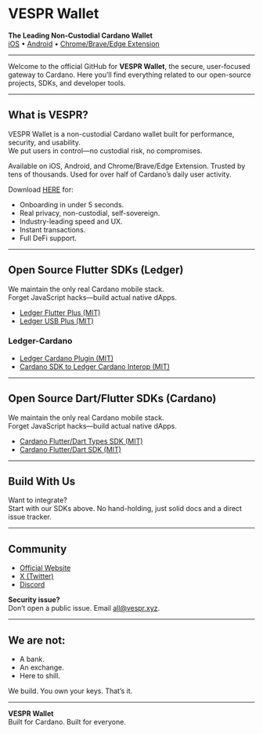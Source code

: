# VESPR Wallet

**The Leading Non-Custodial Cardano Wallet**  
[iOS](https://apps.apple.com/us/app/vespr-cardano-wallet/id1565749376) • [Android](https://play.google.com/store/apps/details?id=art.nft_craze.gallery.main&utm_source=vespr_github&utm_medium=readme) • [Chrome/Brave/Edge Extension](https://chromewebstore.google.com/detail/vespr-wallet/bedogdpgdnifilpgeianmmdabklhfkcn?utm_source=vespr_github&utm_medium=readme)

---

Welcome to the official GitHub for **VESPR Wallet**, the secure, user-focused gateway to Cardano. Here you’ll find everything related to our open-source projects, SDKs, and developer tools.

---

## What is VESPR?

VESPR Wallet is a non-custodial Cardano wallet built for performance, security, and usability.  
We put users in control—no custodial risk, no compromises.

Available on iOS, Android, and Chrome/Brave/Edge Extension. Trusted by tens of thousands. Used for over half of Cardano’s daily user activity.

Download [HERE](https://vespr.xyz/redirect) for:

- Onboarding in under 5 seconds.
- Real privacy, non-custodial, self-sovereign.
- Industry-leading speed and UX.
- Instant transactions.  
- Full DeFi support.  

---

## Open Source Flutter SDKs (Ledger)

We maintain the only real Cardano mobile stack.  
Forget JavaScript hacks—build actual native dApps.

- [Ledger Flutter Plus (MIT)](https://github.com/vespr-wallet/ledger-flutter-plus)
- [Ledger USB Plus (MIT)](https://github.com/vespr-wallet/ledger-usb-plus)

### Ledger-Cardano
- [Ledger Cardano Plugin (MIT)](https://github.com/vespr-wallet/ledger-cardano-plus)
- [Cardano SDK to Ledger Cardano Interop (MIT)](https://github.com/vespr-wallet/cardano_sdk_ledger_interop)

---

## Open Source Dart/Flutter SDKs (Cardano)

We maintain the only real Cardano mobile stack.  
Forget JavaScript hacks—build actual native dApps.

- [Cardano Flutter/Dart Types SDK (MIT)](https://github.com/vespr-wallet/cardano_dart_types)
- [Cardano Flutter/Dart SDK (MIT)](https://github.com/vespr-wallet/cardano_dart_sdk)

---

## Build With Us

Want to integrate?  
Start with our SDKs above. No hand-holding, just solid docs and a direct issue tracker.

---

## Community

- [Official Website](https://vespr.xyz)
- [X (Twitter)](https://twitter.com/VesprWallet)
- [Discord](https://discord.gg/DrjZzDXKbz)

**Security issue?**  
Don’t open a public issue. Email [all@vespr.xyz](mailto:all@vespr.xyz).

---

## We are not:

- A bank.
- An exchange.
- Here to shill.

We build. You own your keys. That’s it.


---

**VESPR Wallet**  
Built for Cardano. Built for everyone.
